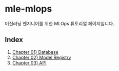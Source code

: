# mle-mlops
머신러닝 엔지니어를 위한 MLOps 튜토리얼 페이지입니다.

## Index
1. [Chapter 01) Database](01_db/README.md)
2. [Chapter 02) Model Registry](02_model_registry/README.md)
3. [Chapter 03) API](03_api/README.md)
